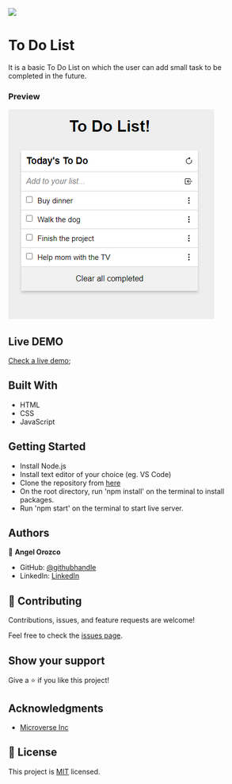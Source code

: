 ![](https://img.shields.io/badge/Microverse-blueviolet)

# To Do List

It is a basic To Do List on which the user can add small task to be completed in the future.

### Preview

![Preview](./preview.png)

## Live DEMO

[Check a live demo](https://orozcoding.github.io/todolist/);

## Built With

- HTML
- CSS
- JavaScript

## Getting Started

- Install Node.js
- Install text editor of your choice (eg. VS Code)
- Clone the repository from [here](https://github.com/orozCoding/todolist)
- On the root directory, run 'npm install' on the terminal to install packages.
- Run 'npm start' on the terminal to start live server.

## Authors

👤 **Angel Orozco**

- GitHub: [@githubhandle](https://github.com/orozCoding)
- LinkedIn: [LinkedIn](https://www.linkedin.com/in/angel-orozco-652230228/)

## 🤝 Contributing

Contributions, issues, and feature requests are welcome!

Feel free to check the [issues page](../../issues/).

## Show your support

Give a ⭐️ if you like this project!

## Acknowledgments

- [Microverse Inc](https://www.microverse.org/)

## 📝 License

This project is [MIT](./MIT.md) licensed.
